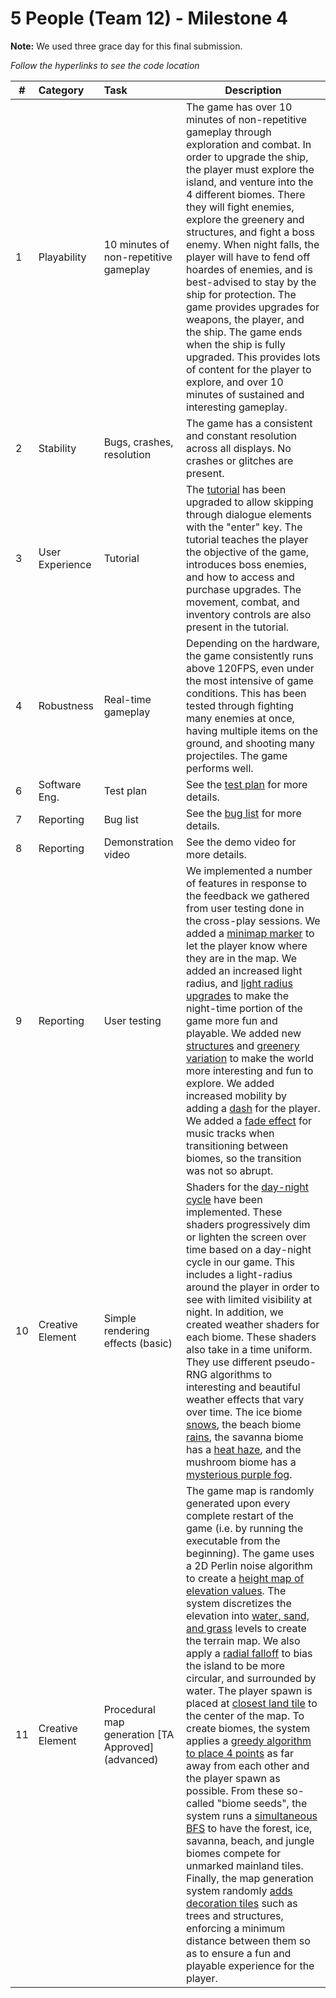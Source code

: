 # 5 People (Team 12) - Milestone 4

**Note:** We used three grace day for this final submission.

_Follow the hyperlinks to see the code location_

| #   | Category         | Task                                               | Description                                                                                                                                                                                                                                                                                                                                                                                                                                                                                                                                                                                                                                                                                                                                                                                                                                                                                                                                                                                                                                                                                                                                                                                                                                                                                                                                                                                                                                                                                                                                                                                                                                                                                                                                                                                                                                                                                                                                                                                                                     |
| --- | :--------------- | :------------------------------------------------- | ------------------------------------------------------------------------------------------------------------------------------------------------------------------------------------------------------------------------------------------------------------------------------------------------------------------------------------------------------------------------------------------------------------------------------------------------------------------------------------------------------------------------------------------------------------------------------------------------------------------------------------------------------------------------------------------------------------------------------------------------------------------------------------------------------------------------------------------------------------------------------------------------------------------------------------------------------------------------------------------------------------------------------------------------------------------------------------------------------------------------------------------------------------------------------------------------------------------------------------------------------------------------------------------------------------------------------------------------------------------------------------------------------------------------------------------------------------------------------------------------------------------------------------------------------------------------------------------------------------------------------------------------------------------------------------------------------------------------------------------------------------------------------------------------------------------------------------------------------------------------------------------------------------------------------------------------------------------------------------------------------------------------------- |
| 1   | Playability      | 10 minutes of non-repetitive gameplay              | The game has over 10 minutes of non-repetitive gameplay through exploration and combat. In order to upgrade the ship, the player must explore the island, and venture into the 4 different biomes. There they will fight enemies, explore the greenery and structures, and fight a boss enemy. When night falls, the player will have to fend off hoardes of enemies, and is best-advised to stay by the ship for protection. The game provides upgrades for weapons, the player, and the ship. The game ends when the ship is fully upgraded. This provides lots of content for the player to explore, and over 10 minutes of sustained and interesting gameplay.                                                                                                                                                                                                                                                                                                                                                                                                                                                                                                                                                                                                                                                                                                                                                                                                                                                                                                                                                                                                                                                                                                                                                                                                                                                                                                                                                              |
| 2   | Stability        | Bugs, crashes, resolution                          | The game has a consistent and constant resolution across all displays. No crashes or glitches are present.                                                                                                                                                                                                                                                                                                                                                                                                                                                                                                                                                                                                                                                                                                                                                                                                                                                                                                                                                                                                                                                                                                                                                                                                                                                                                                                                                                                                                                                                                                                                                                                                                                                                                                                                                                                                                                                                                                                      |
| 3   | User Experience  | Tutorial                                           | The [tutorial](https://github.students.cs.ubc.ca/CPSC427-2024W-T2/team-12/blob/37716f716f74f36ea9f231a541cb6649bc6dae3d/src/world_system.cpp#L172-L212) has been upgraded to allow skipping through dialogue elements with the "enter" key. The tutorial teaches the player the objective of the game, introduces boss enemies, and how to access and purchase upgrades. The movement, combat, and inventory controls are also present in the tutorial.                                                                                                                                                                                                                                                                                                                                                                                                                                                                                                                                                                                                                                                                                                                                                                                                                                                                                                                                                                                                                                                                                                                                                                                                                                                                                                                                                                                                                                                                                                                                                                         |
| 4   | Robustness       | Real-time gameplay                                 | Depending on the hardware, the game consistently runs above 120FPS, even under the most intensive of game conditions. This has been tested through fighting many enemies at once, having multiple items on the ground, and shooting many projectiles. The game performs well.                                                                                                                                                                                                                                                                                                                                                                                                                                                                                                                                                                                                                                                                                                                                                                                                                                                                                                                                                                                                                                                                                                                                                                                                                                                                                                                                                                                                                                                                                                                                                                                                                                                                                                                                                   |
| 6   | Software Eng.    | Test plan                                          | See the [test plan](doc/test-plan.md) for more details.                                                                                                                                                                                                                                                                                                                                                                                                                                                                                                                                                                                                                                                                                                                                                                                                                                                                                                                                                                                                                                                                                                                                                                                                                                                                                                                                                                                                                                                                                                                                                                                                                                                                                                                                                                                                                                                                                                                                                                         |
| 7   | Reporting        | Bug list                                           | See the [bug list](doc/bug-report.csv) for more details.                                                                                                                                                                                                                                                                                                                                                                                                                                                                                                                                                                                                                                                                                                                                                                                                                                                                                                                                                                                                                                                                                                                                                                                                                                                                                                                                                                                                                                                                                                                                                                                                                                                                                                                                                                                                                                                                                                                                                                        |
| 8   | Reporting        | Demonstration video                                | See the demo video for more details.                                                                                                                                                                                                                                                                                                                                                                                                                                                                                                                                                                                                                                                                                                                                                                                                                                                                                                                                                                                                                                                                                                                                                                                                                                                                                                                                                                                                                                                                                                                                                                                                                                                                                                                                                                                                                                                                                                                                                                                            |
| 9   | Reporting        | User testing                                       | We implemented a number of features in response to the feedback we gathered from user testing done in the cross-play sessions. We added a [minimap marker](https://github.students.cs.ubc.ca/CPSC427-2024W-T2/team-12/blob/37716f716f74f36ea9f231a541cb6649bc6dae3d/src/render_system.cpp#L913-L919) to let the player know where they are in the map. We added an increased light radius, and [light radius upgrades](https://github.students.cs.ubc.ca/CPSC427-2024W-T2/team-12/blob/7eedd145f1481f46f117be5e490dbc97e1db646d/src/world_system.cpp#L1372-L1382) to make the night-time portion of the game more fun and playable. We added new [structures](https://github.students.cs.ubc.ca/CPSC427-2024W-T2/team-12/blob/37716f716f74f36ea9f231a541cb6649bc6dae3d/src/world_init.cpp#L625-L679) and [greenery variation](https://github.students.cs.ubc.ca/CPSC427-2024W-T2/team-12/blob/37716f716f74f36ea9f231a541cb6649bc6dae3d/src/world_init.cpp#L530-L606) to make the world more interesting and fun to explore. We added increased mobility by adding a [dash](https://github.students.cs.ubc.ca/CPSC427-2024W-T2/team-12/blob/37716f716f74f36ea9f231a541cb6649bc6dae3d/src/physics_system.cpp#L90-L122) for the player. We added a [fade effect](https://github.students.cs.ubc.ca/CPSC427-2024W-T2/team-12/blob/37716f716f74f36ea9f231a541cb6649bc6dae3d/src/music_system.hpp#L155-L171) for music tracks when transitioning between biomes, so the transition was not so abrupt.                                                                                                                                                                                                                                                                                                                                                                                                                                                                                                                                 |
| 10  | Creative Element | Simple rendering effects (basic)                   | Shaders for the [day-night cycle](https://github.students.cs.ubc.ca/CPSC427-2024W-T2/team-12/blob/37716f716f74f36ea9f231a541cb6649bc6dae3d/shaders/vignette.fs.glsl#L36-L54) have been implemented. These shaders progressively dim or lighten the screen over time based on a day-night cycle in our game. This includes a light-radius around the player in order to see with limited visibility at night. In addition, we created weather shaders for each biome. These shaders also take in a time uniform. They use different pseudo-RNG algorithms to interesting and beautiful weather effects that vary over time. The ice biome [snows](shaders/snow.fs.glsl), the beach biome [rains](shaders/rain.fs.glsl), the savanna biome has a [heat haze](shaders/heat.fs.glsl), and the mushroom biome has a [mysterious purple fog](shaders/fog.fs.glsl).                                                                                                                                                                                                                                                                                                                                                                                                                                                                                                                                                                                                                                                                                                                                                                                                                                                                                                                                                                                                                                                                                                                                                                    |
| 11  | Creative Element | Procedural map generation [TA Approved] (advanced) | The game map is randomly generated upon every complete restart of the game (i.e. by running the executable from the beginning). The game uses a 2D Perlin noise algorithm to create a [height map of elevation values](https://github.students.cs.ubc.ca/CPSC427-2024W-T2/team-12/blob/37716f716f74f36ea9f231a541cb6649bc6dae3d/src/map/generate.cpp#L32-L67). The system discretizes the elevation into [water, sand, and grass](https://github.students.cs.ubc.ca/CPSC427-2024W-T2/team-12/blob/37716f716f74f36ea9f231a541cb6649bc6dae3d/src/map/generate.cpp#L21-L30) levels to create the terrain map. We also apply a [radial falloff](https://github.students.cs.ubc.ca/CPSC427-2024W-T2/team-12/blob/37716f716f74f36ea9f231a541cb6649bc6dae3d/src/map/generate.cpp#L50-L55) to bias the island to be more circular, and surrounded by water. The player spawn is placed at [closest land tile](https://github.students.cs.ubc.ca/CPSC427-2024W-T2/team-12/blob/37716f716f74f36ea9f231a541cb6649bc6dae3d/src/map/generate.cpp#L75-L141) to the center of the map. To create biomes, the system applies a [greedy algorithm to place 4 points](https://github.students.cs.ubc.ca/CPSC427-2024W-T2/team-12/blob/37716f716f74f36ea9f231a541cb6649bc6dae3d/src/map/generate.cpp#L197-L239) as far away from each other and the player spawn as possible. From these so-called "biome seeds", the system runs a [simultaneous BFS](https://github.students.cs.ubc.ca/CPSC427-2024W-T2/team-12/blob/37716f716f74f36ea9f231a541cb6649bc6dae3d/src/map/generate.cpp#L241-L296) to have the forest, ice, savanna, beach, and jungle biomes compete for unmarked mainland tiles. Finally, the map generation system randomly [adds decoration tiles](https://github.students.cs.ubc.ca/CPSC427-2024W-T2/team-12/blob/37716f716f74f36ea9f231a541cb6649bc6dae3d/src/map/generate.cpp#L298-L355) such as trees and structures, enforcing a minimum distance between them so as to ensure a fun and playable experience for the player. |
